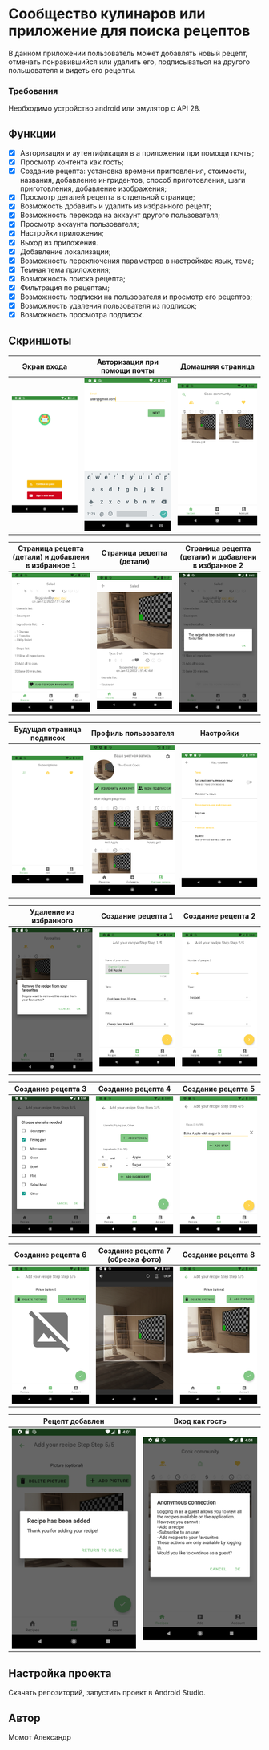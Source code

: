 # Сообщество кулинаров или приложение для поиска рецептов

В данном приложении пользователь может добавлять новый рецепт, отмечать понравившийся или удалить его, подписываться на другого польщователя и видеть его рецепты. 

### Требования
Необходимо устройство android или эмулятор с API 28.

## Функции
- [x] Авторизация и аутентификация в а приложении при помощи почты;
- [x] Просмотр контента как гость;
- [x] Создание рецепта: установка времени пригтовления, стоимости, названия, добавление ингридентов, способ приготовления, шаги приготовления, добавление изображения;
- [x] Просмотр деталей рецепта в отдельной странице;
- [x] Возможость добавить и удалить из избранного рецепт;
- [x] Возможность перехода на аккаунт другого пользователя;
- [x] Просмотр аккаунта пользователя;
- [x] Настройки приложения;
- [x] Выход из приложения.
- [x] Добавление локализации;
- [x] Возможность переключения параметров в настройках: язык, тема;
- [x] Темная тема приложения;
- [x] Возможность поиска рецепта;
- [x] Фильтрация по рецептам;
- [x] Возможность подписки на пользователя и просмотр его рецептов;
- [x] Возможность удаления пользователя из подписок;
- [x] Возможность просмотра подписок.

## Скриншоты
| Экран входа | Авторизация при помощи почты | Домашняя страница |
|---|---|---|
| ![Экран входа](./other/screenshots/1.png) | ![Авторизация при помощи почты](./other/screenshots/2.png) | ![Домашняя страница](./other/screenshots/3.png) |

| Страница рецепта (детали) и добавлени в избранное 1 | Страница рецепта (детали) | Страница рецепта (детали) и добавлени в избранное 2 |
|---|---|---|
| ![Страница рецепта (детали) и добавлени в избранное 1](./other/screenshots/5.png) | ![Страница рецепта (детали)](./other/screenshots/4.png) | ![Страница рецепта (детали) и добавлени в избранное 2](./other/screenshots/6.png) |

| Будущая страница подписок | Профиль пользователя | Настройки |
|---|---|---|
| ![Будущая страница подписок](./other/screenshots/7.png) | ![Профиль пользователя](./other/screenshots/8.png) | ![Настройки](./other/screenshots/9.png) |

| Удаление из избранного | Создание рецепта 1 | Создание рецепта 2 |
|---|---|---|
| ![Удаление из избранного](./other/screenshots/10.png) | ![Создание рецепта 1](./other/screenshots/11.png) | ![Создание рецепта 2](./other/screenshots/12.png) |

| Создание рецепта 3 | Создание рецепта 4 | Создание рецепта 5 |
|---|---|---|
| ![Создание рецепта 3](./other/screenshots/13.png) | ![Создание рецепта 4](./other/screenshots/14.png) | ![Создание рецепта 5](./other/screenshots/15.png) |

| Создание рецепта 6 | Создание рецепта 7 (обрезка фото) | Создание рецепта 8 |
|---|---|---|
| ![Создание рецепта 6](./other/screenshots/16.png) | ![Создание рецепта 7 (обрезка фото)](./other/screenshots/17.png) | ![Создание рецепта 8](./other/screenshots/18.png) |

| Рецепт добавлен | Вход как гость |
|---|---|
| ![Рецепт добавлен](./other/screenshots/19.png) | ![Вход как гость](./other/screenshots/20.png) |

## Настройка проекта
Скачать репозиторий, запустить проект в Android Studio.

## Автор
Момот Александр

